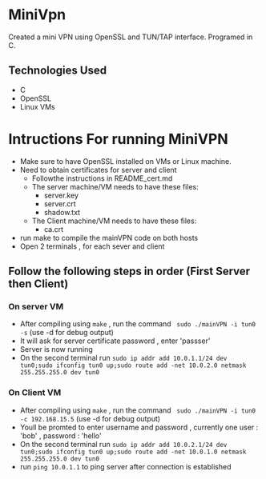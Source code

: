 # MiniVpn
Created a mini VPN using OpenSSL and TUN/TAP interface. Programed in C.

## Technologies Used
- C
- OpenSSL
- Linux VMs


# Intructions For running MiniVPN
- Make sure to have OpenSSL installed on VMs or Linux machine.
- Need to obtain certificates for server and client
    - Followthe instructions in README_cert.md
    - The server machine/VM needs to have these files:
        - server.key
        - server.crt
        - shadow.txt
    - The Client machine/VM needs to have these files:
        - ca.crt
- run make to compile the mainVPN code on both hosts
- Open 2 terminals , for each sever and client

## Follow the following steps in order (First Server then Client)


### On server VM

- After compiling using `make` , run the command ` sudo ./mainVPN -i tun0 -s`  (use -d for debug output)
- It will ask for server certificate password , enter 'passser'
- Server is now running
- On the second terminal run `sudo ip addr add 10.0.1.1/24 dev tun0;sudo ifconfig tun0 up;sudo route add -net 10.0.2.0 netmask 255.255.255.0 dev tun0
`


### On Client VM

- After compiling using `make` , run the command ` sudo ./mainVPN -i tun0 -c 192.168.15.5` (use -d for debug output)
- Youll be promted to enter username and password , currently one user : 'bob' , password : 'hello'
- On the second terminal run `sudo ip addr add 10.0.2.1/24 dev tun0;sudo ifconfig tun0 up;sudo route add -net 10.0.1.0 netmask 255.255.255.0 dev tun0
`
- run `ping 10.0.1.1` to ping server after connection is established